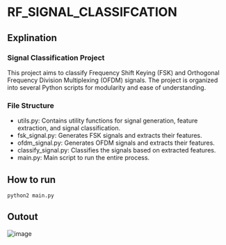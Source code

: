 # RF_SIGNAL_CLASSIFCATION

## Explination
### Signal Classification Project
This project aims to classify Frequency Shift Keying (FSK) and Orthogonal Frequency Division Multiplexing (OFDM) signals. The project is organized into several Python scripts for modularity and ease of understanding.

### File Structure
* utils.py: Contains utility functions for signal generation, feature extraction, and signal classification.
* fsk_signal.py: Generates FSK signals and extracts their features.
* ofdm_signal.py: Generates OFDM signals and extracts their features.
* classify_signal.py: Classifies the signals based on extracted features.
* main.py: Main script to run the entire process.

## How to run 
```
python2 main.py
```

## Outout
![image](https://github.com/user-attachments/assets/fa63fd64-de94-4fce-a8f5-e6119c25222a)

